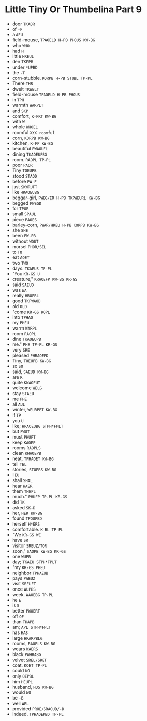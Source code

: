 # Little Tiny Or Thumbelina Part 9

* door `TKAOR`
* of `-F`
* a `AEU`
* field-mouse, `TPAOELD H-PB PHOUS KW-BG`
* who `WHO`
* had `H`
* little `HREUL`
* den `TKEPB`
* under `*UPBD`
* the `-T`
* corn-stubble. `KORPB H-PB STUBL TP-PL`
* There `THR`
* dwelt `TKWELT`
* field-mouse `TPAOELD H-PB PHOUS`
* in `TPH`
* warmth `WARPLT`
* and `SKP`
* comfort, `K-FRT KW-BG`
* with `W`
* whole `WHOEL`
* roomful `XXX roomful`
* corn, `KORPB KW-BG`
* kitchen, `K-FP KW-BG`
* beautiful `PWAOUFL`
* dining `TKAOEUPBG`
* room. `RAOPL TP-PL`
* poor `PAOR`
* Tiny `TOEUPB`
* stood `STAOD`
* before `PW-F`
* just `SKWRUFT`
* like `HRAOEUBG`
* beggar-girl, `PWEG/ER H-PB TKPWEURL KW-BG`
* begged `PWEGD`
* for `TPOR`
* small `SPAUL`
* piece `PAOES`
* barley-corn, `PWAR/HREU H-PB KORPB KW-BG`
* she `SHE`
* been `PW-PB`
* without `WOUT`
* morsel `PHOR/SEL`
* to `TO`
* eat `AOET`
* two `TWO`
* days. `TKAEUS TP-PL`
* "You `KR-GS U`
* creature," `KRAOEFP KW-BG KR-GS`
* said `SAEUD`
* was `WA`
* really `HROERL`
* good `TKPWAOD`
* old `OLD`
* "come `KR-GS KOPL`
* into `TPHAO`
* my `PHEU`
* warm `WARPL`
* room `RAOPL`
* dine `TKAOEUPB`
* me." `PHE TP-PL KR-GS`
* very `SRE`
* pleased `PHRAOEFD`
* Tiny, `TOEUPB KW-BG`
* so `SO`
* said, `SAEUD KW-BG`
* are `R`
* quite `KWAOEUT`
* welcome `WELG`
* stay `STAEU`
* me `PHE`
* all `AUL`
* winter, `WEURPBT KW-BG`
* If `TP`
* you `U`
* like; `HRAOEUBG STPH*FPLT`
* but `PWUT`
* must `PHUFT`
* keep `KAOEP`
* rooms `RAOPLS`
* clean `KHAOEPB`
* neat, `TPHAOET KW-BG`
* tell `TEL`
* stories, `STOERS KW-BG`
* I `EU`
* shall `SHAL`
* hear `HAER`
* them `THEPL`
* much." `PHUFP TP-PL KR-GS`
* did `TK`
* asked `SK-D`
* her, `HER KW-BG`
* found `TPOUPBD`
* herself `H*ERS`
* comfortable. `K-BL TP-PL`
* "We `KR-GS WE`
* have `SR`
* visitor `SREUZ/TOR`
* soon," `SAOPB KW-BG KR-GS`
* one `WUPB`
* day; `TKAEU STPH*FPLT`
* "my `KR-GS PHEU`
* neighbor `TPHAEUB`
* pays `PAEUZ`
* visit `SREUFT`
* once `WUPBS`
* week. `WAOEBG TP-PL`
* he `E`
* is `S`
* better `PWOERT`
* off `OF`
* than `THAPB`
* am; `APL STPH*FPLT`
* has `HAS`
* large `HRARPBLG`
* rooms, `RAOPLS KW-BG`
* wears `WAERS`
* black `PWHRABG`
* velvet `SREL/SRET`
* coat. `KOET TP-PL`
* could `KO`
* only `OEPBL`
* him `HEUPL`
* husband, `HUS KW-BG`
* would `WO`
* be `-B`
* well `WEL`
* provided `PROE/SRAOUD/-D`
* indeed. `TPHAOEPBD TP-PL`
